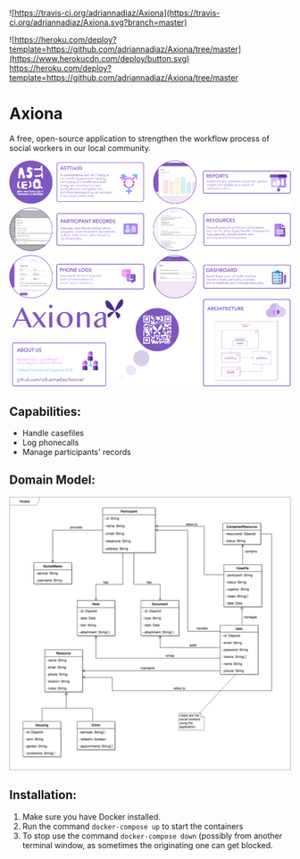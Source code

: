 ![https://travis-ci.org/adriannadiaz/Axiona](https://travis-ci.org/adriannadiaz/Axiona.svg?branch=master) 


![https://heroku.com/deploy?template=https://github.com/adriannadiaz/Axiona/tree/master](https://www.herokucdn.com/deploy/button.svg)
https://heroku.com/deploy?template=https://github.com/adriannadiaz/Axiona/tree/master

Axiona
============

A free, open-source application to strengthen the workflow process of social workers in our local community.


![Capstone Poster](documentation/Axiona-poster.png)



Capabilities:
-------------
- Handle casefiles
- Log phonecalls
- Manage participants' records


Domain Model:
-------------

![Image of Domain Model](documentation/domain-model.png)


Installation:
-------------

1. Make sure you have Docker installed.
2. Run the command `docker-compose up` to start the containers
3. To stop use the command `docker-compose down` (possibly from another terminal window, as sometimes the originating one can get blocked.
